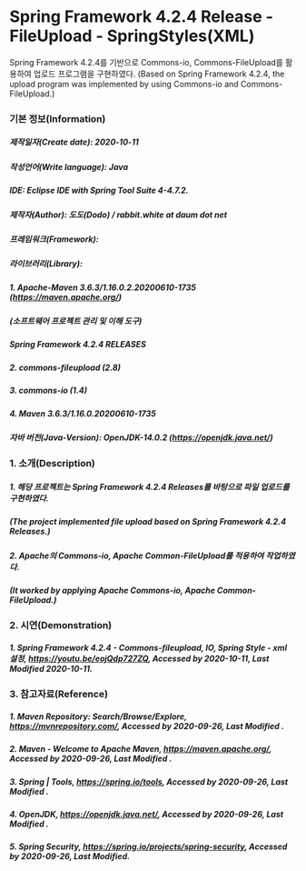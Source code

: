 # Spring Framework 4.2.4 Release - FileUpload - SpringStyles(XML)
Spring Framework 4.2.4를 기반으로 Commons-io, Commons-FileUpload를 활용하여
업로드 프로그램을 구현하였다.
(Based on Spring Framework 4.2.4, the upload program was implemented by using Commons-io and Commons-FileUpload.)

### 기본 정보(Information)
##### 제작일자(Create date): 2020-10-11
##### 작성언어(Write language): Java
##### IDE: Eclipse IDE with Spring Tool Suite 4-4.7.2.
##### 제작자(Author): 도도(Dodo) / rabbit.white at daum dot net
##### 프레임워크(Framework): 
##### 라이브러리(Library): 
##### 1. Apache-Maven 3.6.3/1.16.0.2.20200610-1735 (https://maven.apache.org/)
##### (소프트웨어 프로젝트 관리 및 이해 도구)
##### Spring Framework 4.2.4 RELEASES
##### 2. commons-fileupload (2.8)
##### 3. commons-io (1.4)
##### 4. Maven 3.6.3/1.16.0.20200610-1735
##### 자바 버전(Java-Version): OpenJDK-14.0.2 (https://openjdk.java.net/)

### 1. 소개(Description)
##### 1. 해당 프로젝트는 Spring Framework 4.2.4 Releases를 바탕으로 파일 업로드를 구현하였다.
##### (The project implemented file upload based on Spring Framework 4.2.4 Releases.)
##### 2. Apache의 Commons-io, Apache Common-FileUpload를 적용하여 작업하였다.
##### (It worked by applying Apache Commons-io, Apache Common-FileUpload.)

### 2. 시연(Demonstration)
##### 1. Spring Framework 4.2.4 - Commons-fileupload, IO,  Spring Style - xml 설정, https://youtu.be/eojQdp727ZQ, Accessed by 2020-10-11, Last Modified 2020-10-11.

### 3. 참고자료(Reference)
##### 1. Maven Repository: Search/Browse/Explore, https://mvnrepository.com/, Accessed by 2020-09-26, Last Modified .
##### 2. Maven - Welcome to Apache Maven, https://maven.apache.org/, Accessed by 2020-09-26, Last Modified .
##### 3. Spring | Tools, https://spring.io/tools, Accessed by 2020-09-26, Last Modified .
##### 4. OpenJDK, https://openjdk.java.net/, Accessed by 2020-09-26, Last Modified .
##### 5. Spring Security, https://spring.io/projects/spring-security, Accessed by 2020-09-26, Last Modified.
